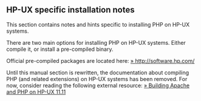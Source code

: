 HP-UX specific installation notes
---------------------------------

This section contains notes and hints specific to installing PHP on
HP-UX systems.

There are two main options for installing PHP on HP-UX systems. Either
compile it, or install a pre-compiled binary.

Official pre-compiled packages are located here:
<a href="http://software.hp.com/" class="link external">» http://software.hp.com/</a>

Until this manual section is rewritten, the documentation about
compiling PHP (and related extensions) on HP-UX systems has been
removed. For now, consider reading the following external resource:
<a href="http://www.tekwire.net/joomla/building/apache/http-hpux-11-11" class="link external">» Building Apache and PHP on HP-UX 11.11</a>
